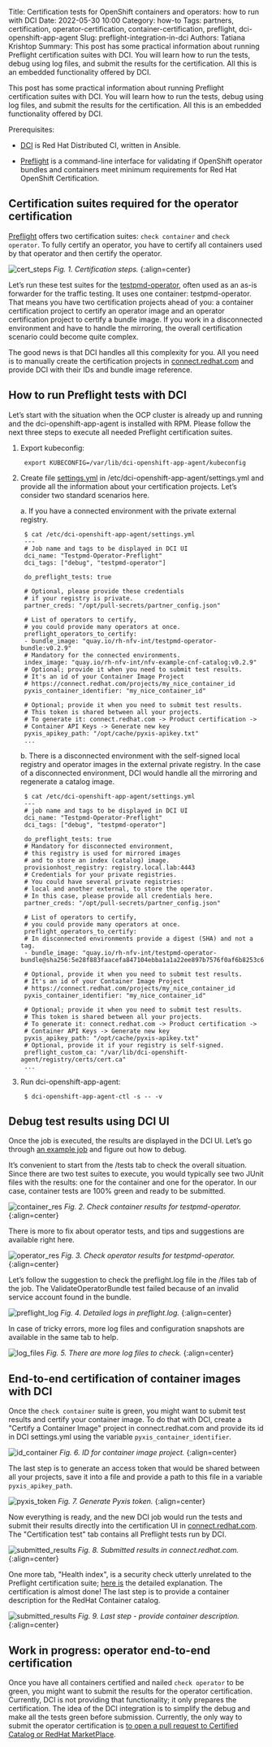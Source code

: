 Title: Certification tests for OpenShift containers and operators: how to run with DCI
Date: 2022-05-30 10:00
Category: how-to
Tags: partners, certification, operator-certification, container-certification, preflight, dci-openshift-app-agent
Slug: preflight-integration-in-dci
Authors: Tatiana Krishtop
Summary: This post has some practical information about running Preflight certification suites with DCI. You will learn how to run the tests, debug using log files, and submit the results for the certification. All this is an embedded functionality offered by DCI.


This post has some practical information about running Preflight certification suites with DCI. You will learn how to run the tests, debug using log files, and submit the results for the certification. All this is an embedded functionality offered by DCI.

Prerequisites:

- [DCI](https://blog.distributed-ci.io/introduction-to-the-red-hat-distributed-ci.html) is Red Hat Distributed CI, written in Ansible.

- [Preflight](https://github.com/redhat-openshift-ecosystem/openshift-preflight) is a command-line interface for validating if OpenShift operator bundles and containers meet minimum requirements for Red Hat OpenShift Certification.

## Certification suites required for the operator certification

[Preflight](https://connect.redhat.com/blog/container-certification-tooling-ready-takeoff) offers two certification suites: `check container` and `check operator`. To fully certify an operator, you have to certify all containers used by that operator and then certify the operator.

![cert_steps](images/2022-05-30/operator_with_one_container.png)
*Fig. 1. Certification steps.*
{:align=center}

Let’s run these test suites for the [testpmd-operator](https://github.com/rh-nfv-int/testpmd-operator), often used as an as-is forwarder for the traffic testing. It uses one container: testpmd-operator. That means you have two certification projects ahead of you: a container certification project to certify an operator image and an operator certification project to certify a bundle image. If you work in a disconnected environment and have to handle the mirroring, the overall certification scenario could become quite complex.

The good news is that DCI handles all this complexity for you. All you need is to manually create the certification projects in [connect.redhat.com](connect.redhat.com) and provide DCI with their IDs and bundle image reference.

## How to run Preflight tests with DCI

Let’s start with the situation when the OCP cluster is already up and running and the dci-openshift-app-agent is installed with RPM. Please follow the next three steps to execute all needed Preflight certification suites.

1. Export kubeconfig:

        export KUBECONFIG=/var/lib/dci-openshift-app-agent/kubeconfig


2. Create file [settings.yml](https://github.com/redhat-cip/dci-openshift-app-agent/tree/master/roles/preflight) in /etc/dci-openshift-app-agent/settings.yml and provide all the information about your certification projects. Let’s consider two standard scenarios here.

    a. If you have a connected environment with the private external registry.

        $ cat /etc/dci-openshift-app-agent/settings.yml
        ---
        # Job name and tags to be displayed in DCI UI
        dci_name: "Testpmd-Operator-Preflight"
        dci_tags: ["debug", "testpmd-operator"]

        do_preflight_tests: true

        # Optional, please provide these credentials
        # if your registry is private.
        partner_creds: "/opt/pull-secrets/partner_config.json"

        # List of operators to certify,
        # you could provide many operators at once.
        preflight_operators_to_certify:
        - bundle_image: "quay.io/rh-nfv-int/testpmd-operator-bundle:v0.2.9"
        # Mandatory for the connected environments.
        index_image: "quay.io/rh-nfv-int/nfv-example-cnf-catalog:v0.2.9"
        # Optional; provide it when you need to submit test results.
        # It's an id of your Container Image Project
        # https://connect.redhat.com/projects/my_nice_container_id
        pyxis_container_identifier: "my_nice_container_id"

        # Optional; provide it when you need to submit test results.
        # This token is shared between all your projects.
        # To generate it: connect.redhat.com -> Product certification ->
        # Container API Keys -> Generate new key
        pyxis_apikey_path: "/opt/cache/pyxis-apikey.txt"
        ...

    b. There is a disconnected environment with the self-signed local registry and operator images in the external private registry. In the case of a disconnected environment, DCI would handle all the mirroring and regenerate a catalog image.

        $ cat /etc/dci-openshift-app-agent/settings.yml
        ---
        # job name and tags to be displayed in DCI UI
        dci_name: "Testpmd-Operator-Preflight"
        dci_tags: ["debug", "testpmd-operator"]

        do_preflight_tests: true
        # Mandatory for disconnected environment,
        # this registry is used for mirrored images
        # and to store an index (catalog) image.
        provisionhost_registry: registry.local.lab:4443
        # Credentials for your private registries.
        # You could have several private registries:
        # local and another external, to store the operator.
        # In this case, please provide all credentials here.
        partner_creds: "/opt/pull-secrets/partner_config.json"

        # List of operators to certify,
        # you could provide many operators at once.
        preflight_operators_to_certify:
        # In disconnected environments provide a digest (SHA) and not a tag.
        - bundle_image: "quay.io/rh-nfv-int/testpmd-operator-bundle@sha256:5e28f883faacefa847104ebba1a1a22ee897b7576f0af6b8253c68b5c8f42815"

        # Optional, provide it when you need to submit test results.
        # It's an id of your Container Image Project
        # https://connect.redhat.com/projects/my_nice_container_id
        pyxis_container_identifier: "my_nice_container_id"

        # Optional; provide it when you need to submit test results.
        # This token is shared between all your projects.
        # To generate it: connect.redhat.com -> Product certification ->
        # Container API Keys -> Generate new key
        pyxis_apikey_path: "/opt/cache/pyxis-apikey.txt"
        # Optional, provide it if your registry is self-signed.
        preflight_custom_ca: "/var/lib/dci-openshift-agent/registry/certs/cert.ca"
        ...

3. Run dci-openshift-app-agent:

        $ dci-openshift-app-agent-ctl -s -- -v

## Debug test results using DCI UI

Once the job is executed, the results are displayed in the DCI UI. Let’s go through [an example job](https://www.distributed-ci.io/jobs/11a25fdd-4ad9-4a9f-850e-9bd959e6687d/tests) and figure out how to debug.

It’s convenient to start from the /tests tab to check the overall situation. Since there are two test suites to execute, you would typically see two JUnit files with the results: one for the container and one for the operator. In our case, container tests are 100% green and ready to be submitted.

![container_res](images/2022-05-30/testpmd_test_results.png)
*Fig. 2. Check container results for testpmd-operator.*
{:align=center}

There is more to fix about operator tests, and tips and suggestions are available right here.

![operator_res](images/2022-05-30/operator_check.png)
*Fig. 3. Check operator results for testpmd-operator.*
{:align=center}

Let’s follow the suggestion to check the preflight.log file in the /files tab of the job. The ValidateOperatorBundle test failed because of an invalid service account found in the bundle.

![preflight_log](images/2022-05-30/validate_operator_bundle.png)
*Fig. 4. Detailed logs in preflight.log.*
{:align=center}

In case of tricky errors, more log files and configuration snapshots are available in the same tab to help.

![log_files](images/2022-05-30/more_logs.png)
*Fig. 5. There are more log files to check.*
{:align=center}

## End-to-end certification of container images with DCI

Once the `check container` suite is green, you might want to submit test results and certify your container image. To do that with DCI, create a "Certify a Container Image" project in connect.redhat.com and provide its id in DCI settings.yml using the variable `pyxis_container_identifier`.

![id_container](images/2022-05-30/id_container_project.png)
*Fig. 6. ID for container image project.*
{:align=center}

The last step is to generate an access token that would be shared between all your projects, save it into a file and provide a path to this file in a variable `pyxis_apikey_path`.

![pyxis_token](images/2022-05-30/generate_pyxis_token.png)
*Fig. 7. Generate Pyxis token.*
{:align=center}

Now everything is ready, and the new DCI job would run the tests and submit their results directly into the certification UI in [connect.redhat.com](connect.redhat.com). The "Certification test" tab contains all Preflight tests run by DCI.

![submitted_results](images/2022-05-30/container_submitted_results.png)
*Fig. 8. Submitted results in connect.redhat.com.*
{:align=center}

One more tab, "Health index", is a security check utterly unrelated to the Preflight certification suite; [here is](https://redhat-connect.gitbook.io/catalog-help/container-images/container-health) the detailed explanation. The certification is almost done! The last step is to provide a container description for the RedHat Container catalog.

![submitted_results](images/2022-05-30/container_publication_details.png)
*Fig. 9. Last step - provide container description.*
{:align=center}

## Work in progress: operator end-to-end certification
Once you have all containers certified and nailed `check operator` to be green, you might want to submit the results for the operator certification. Currently, DCI is not providing that functionality; it only prepares the certification. The idea of the DCI integration is to simplify the debug and make all the tests green before submission. Currently, the only way to submit the operator certification is [to open a pull request to Certified Catalog or RedHat MarketPlace](https://github.com/redhat-openshift-ecosystem/certification-releases/blob/main/4.9/ga/hosted-pipeline.md).
